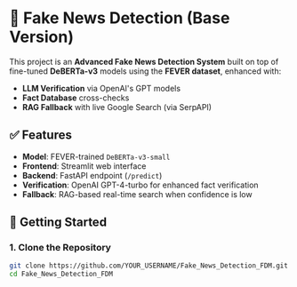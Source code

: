 # 📰 Fake News Detection (Base Version)

This project is an **Advanced Fake News Detection System** built on top of fine-tuned **DeBERTa-v3** models using the **FEVER dataset**, enhanced with:

- **LLM Verification** via OpenAI's GPT models
- **Fact Database** cross-checks
- **RAG Fallback** with live Google Search (via SerpAPI)

## ✅ Features

- **Model**: FEVER-trained `DeBERTa-v3-small`
- **Frontend**: Streamlit web interface
- **Backend**: FastAPI endpoint (`/predict`)
- **Verification**: OpenAI GPT-4-turbo for enhanced fact verification
- **Fallback**: RAG-based real-time search when confidence is low

## 🚀 Getting Started

### 1. Clone the Repository
```bash
git clone https://github.com/YOUR_USERNAME/Fake_News_Detection_FDM.git
cd Fake_News_Detection_FDM
